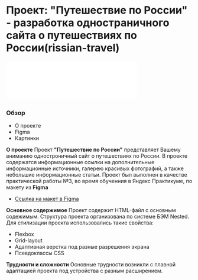 # Проект: "Путешествие по России" - разработка одностраничного сайта о путешествиях по России(rissian-travel)
![Alt- Логотип проекта](./images/header-logo.svg)

### Обзор
* О проекте
* Figma
* Картинки

**О проекте**
Проект **"Путешествие по России"** представляет Вашему вниманию одностроничный сайт о путешествиях по России. В проекте содержатся информационные ссылки на дополнительные информационные источники, галерею красивых фотографий, а также небольшие информационные статьи. 
Проект был выполнен в качестве практической работы №3, во время обученния в Яндекс Практикуме, по макету из **Figma**

* [Ссылка на макет в Figma](https://www.figma.com/file/5S2WSbEFL6awjVWJ0NWL8Q/Sprint-3_-Russia-_-desktop-mobile?node-id=28503%3A0)

**Основное содержимое**
Проект содержит HTML-файл с основным содежимым. Структура проекта организована по системе БЭМ Nested.
Для стилизации проекта использовались такие свойства:
- Flexbox
- Grid-layout
- Адаптивная верстка под разные разрешения экрана
- Псевдоклассы CSS

**Трудности и сложности**
Основные трудности возникли с плавной адаптацией проекта под устройства с разным расширением.